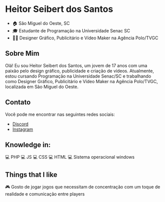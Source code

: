 # Heitor Seibert dos Santos

- 🏠 São Miguel do Oeste, SC
- 🎓 Estudante de Programação na Universidade Senac SC
- 👨‍💼 Designer Gráfico, Publicitário e Vídeo Maker na Agência Polo/TVGC

## Sobre Mim
Olá! Eu sou Heitor Seibert dos Santos, um jovem de 17 anos com uma paixão pelo design gráfico, publicidade e criação de vídeos. Atualmente, estou cursando Programação na Universidade Senac/SC e trabalhando como Designer Gráfico, Publicitário e Vídeo Maker na Agência Polo/TVGC, localizada em São Miguel do Oeste.

## Contato
Você pode me encontrar nas seguintes redes sociais:
- [Discord](https://discord.gg/2nEvgywQ)
- [Instagram](https://instagram.com/heitor_seibert?igshid=MzRlODBiNWFlZA==)

## Knowledge in:
💻 PHP
💻 JS
💻 CSS
💻 HTML
💻 Sistema operacional windows 

## Things that I like
🎮 Gosto de jogar jogos que necessitam de concentração com um toque de realidade e comunicação entre players 
